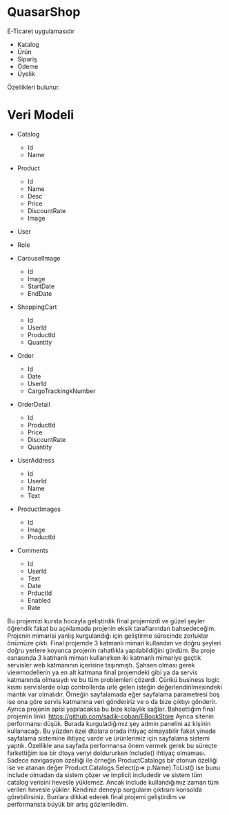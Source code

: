 # QuasarShop
E-Ticaret uygulamasıdır
- Katalog
- Ürün
- Sipariş
- Ödeme
- Üyelik

Özellikleri bulunur.
# Veri Modeli
- Catalog
  - Id
  - Name
    
- Product
  - Id
  - Name
  - Desc
  - Price
  - DiscountRate
  - Image
  
- User
- Role
- CarouselImage
  - Id
  - Image
  - StartDate
  - EndDate
 
- ShoppingCart
  - Id
  - UserId
  - ProductId
  - Quantity
    
- Order
  - Id
  - Date
  - UserId
  - CargoTrackingkNumber
    
- OrderDetail
  - Id
  - ProductId
  - Price
  - DiscountRate
  - Quantity
    
- UserAddress
  - Id
  - UserId
  - Name
  - Text
    
- ProductImages
  - Id
  - Image
  - ProductId
    
- Comments
  - Id
  - UserId
  - Text
  - Date
  - PrductId
  - Enabled
  - Rate
    
Bu projemizi kursta hocayla geliştirdik final projemizdi ve güzel şeyler öğrendik fakat bu açıklamada projenin eksik taraflarından bahsedeceğim.
Projenin mimarisi yanlış kurgulandığı için geliştirme sürecinde zorluklar önümüze çıktı. 
Final projemde 3 katmanlı mimari kullandım ve doğru şeyleri doğru yerlere koyunca projenin rahatlıkla yapılabildiğini gördüm.
Bu proje esnasında 3 katmanlı mimarı kullanırken iki katmanlı mimariye geçtik servisler web katmanının içerisine taşınmıştı.
Şahsen olması gerek viewmodellerin ya en alt katmana final projemdeki gibi ya da servis katmanında olmasıydı ve bu tüm problemleri çözerdi.
Çünkü business logic kısmı servislerde olup controllerda urle gelen isteğin değerlendirilmesindeki mantık var olmalıdır. Örneğin sayfalamada eğer sayfalama parametresi boş ise ona göre servis katmanına veri göndeririz ve o da bize çıktıyı gönderir. Ayrıca projenin apisi yapılacaksa bu bize kolaylık sağlar.
Bahsettiğim final projemin linki:
https://github.com/sadik-coban/EBookStore
Ayrıca sitenin performansı düşük. Burada kurguladığımız şey admin panelini az kişinin kullanacağı. Bu yüzden özel dtolara orada ihtiyaç olmayabilir fakat yinede sayfalama sistemine ihtiyaç vardır ve ürünlerimiz için sayfalama sistemi yaptık. Özellikle ana sayfada performansa önem vermek gerek bu süreçte farkettiğim ise bir dtoya veriyi doldururken Include() ihtiyaç olmaması. Sadece navigasyon özelliği ile örneğin ProductCatalogs bir dtonun özelliği ise ve atanan değer Product.Catalogs.Select(p=> p.Name).ToList() ise bunu include olmadan da sistem çözer ve implicit includedir ve sistem tüm catalog verisini hevesle yüklemez. Ancak include kullandığımız zaman tüm verileri hevesle yükler. Kendiniz deneyip sorguların çıktısını konsolda görebilirsiniz. Bunlara dikkat ederek final projemi geliştirdim ve performansta büyük bir artış gözlemledim.
